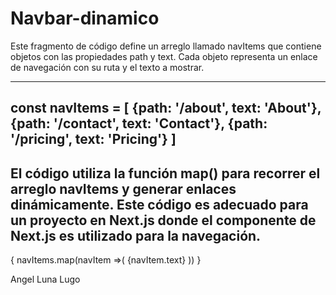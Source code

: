 # Navbar-dinamico
Este fragmento de código define un arreglo llamado navItems que contiene objetos
con las propiedades path y text. Cada objeto representa un enlace de navegación con su ruta y el texto a mostrar.

--------------------------------
const navItems  = [
  {path: '/about', text: 'About'},
  {path: '/contact', text: 'Contact'},
  {path: '/pricing', text: 'Pricing'}
]
--------------------------------
El código utiliza la función map() para recorrer el arreglo navItems y generar enlaces dinámicamente.
Este código es adecuado para un proyecto en Next.js donde el componente <Link> de Next.js es utilizado para la navegación.
--------------------------------
{
   navItems.map(navItem =>(
    <Link key={navItem.path} className='p-2' href={navItem.path}>{navItem.text}</Link>
  )) 
}

Angel Luna Lugo 
